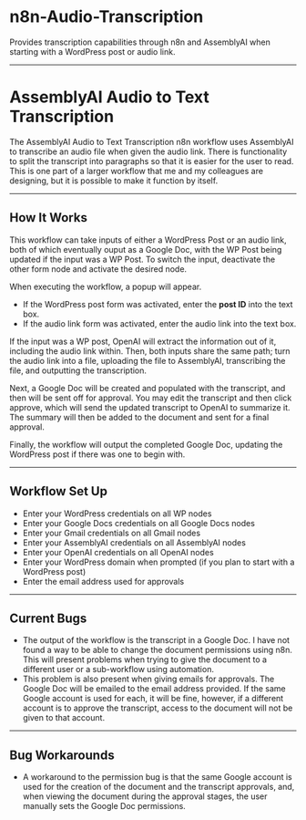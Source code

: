 # n8n-Audio-Transcription
Provides transcription capabilities through n8n and AssemblyAI when starting with a WordPress post or audio link.

---

# AssemblyAI Audio to Text Transcription

The AssemblyAI Audio to Text Transcription n8n workflow uses AssemblyAI to transcribe an audio file when given the audio link. There is functionality to split the transcript into paragraphs so that it is easier for the user to read. This is one part of a larger workflow that me and my colleagues are designing, but it is possible to make it function by itself.

---

## How It Works

This workflow can take inputs of either a WordPress Post or an audio link, both of which eventually ouput as a Google Doc, with the WP Post being updated if the input was a WP Post. To switch the input, deactivate the other form node and activate the desired node.

When executing the workflow, a popup will appear.
- If the WordPress post form was activated, enter the **post ID** into the text box.
- If the audio link form was activated, enter the audio link into the text box.

If the input was a WP post, OpenAI will extract the information out of it, including the audio link within. Then, both inputs share the same path; turn the audio link into a file, uploading the file to AssemblyAI, transcribing the file, and outputting the transcription.

Next, a Google Doc will be created and populated with the transcript, and then will be sent off for approval. You may edit the transcript and then click approve, which will send the updated transcript to OpenAI to summarize it. The summary will then be added to the document and sent for a final approval.

Finally, the workflow will output the completed Google Doc, updating the WordPress post if there was one to begin with.

---

## Workflow Set Up

- Enter your WordPress credentials on all WP nodes
- Enter your Google Docs credentials on all Google Docs nodes
- Enter your Gmail credentials on all Gmail nodes
- Enter your AssemblyAI credentials on all AssemblyAI nodes
- Enter your OpenAI credentials on all OpenAI nodes
- Enter your WordPress domain when prompted (if you plan to start with a WordPress post)
- Enter the email address used for approvals

---

## Current Bugs

- The output of the workflow is the transcript in a Google Doc. I have not found a way to be able to change the document permissions using n8n. This will present problems when trying to give the document to a different user or a sub-workflow using automation.
- This problem is also present when giving emails for approvals. The Google Doc will be emailed to the email address provided. If the same Google account is used for each, it will be fine, however, if a different account is to approve the transcript, access to the document will not be given to that account.

---

## Bug Workarounds

- A workaround to the permission bug is that the same Google account is used for the creation of the document and the transcript approvals, and, when viewing the document during the approval stages, the user manually sets the Google Doc permissions.
